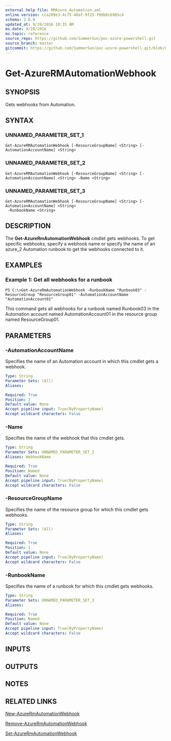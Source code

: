 ```yaml
---
external help file: RMAzure_Automation.xml
online version: cca289e3-4c75-48af-9f25-f99b0c6965c4
schema: 2.0.0
updated_at: 9/28/2016 10:35 AM
ms.date: 9/28/2016
ms.topic: reference
source_repo: https://github.com/SummerSun/poc-azure-powershell.git
source_branch: master
gitcommit: https://github.com/SummerSun/poc-azure-powershell.git/blob/8903b0f1daa01932ac5fa167f377736de2df6709/azureps-cmdlets-docs/Resource%20Manager/Automation%20Cmdlets/v0.9.8/Get-AzureRMAutomationWebhook.md
---
```


# Get-AzureRMAutomationWebhook
## SYNOPSIS
Gets webhooks from Automation.

## SYNTAX

### UNNAMED_PARAMETER_SET_1
```
Get-AzureRMAutomationWebhook [-ResourceGroupName] <String> [-AutomationAccountName] <String>
```

### UNNAMED_PARAMETER_SET_2
```
Get-AzureRMAutomationWebhook [-ResourceGroupName] <String> [-AutomationAccountName] <String> -Name <String>
```

### UNNAMED_PARAMETER_SET_3
```
Get-AzureRMAutomationWebhook [-ResourceGroupName] <String> [-AutomationAccountName] <String>
 -RunbookName <String>
```

## DESCRIPTION
The **Get-AzureRmAutomationWebhook** cmdlet gets webhooks.
To get specific webhooks, specify a webhook name or specify the name of an azure_2 Automation runbook to get the webhooks connected to it.

## EXAMPLES

### Example 1: Get all webhooks for a runbook
```
PS C:\>Get-AzureRmAutomationWebhook -RunbookName "Runbook03" -ResourceGroup "ResourceGroup01" -AutomationAccountName "AutomationAccount01"
```

This command gets all webhooks for a runbook named Runbook03 in the Automation account named AutomationAccount01 in the resource group named ResourceGroup01.

## PARAMETERS

### -AutomationAccountName
Specifies the name of an Automation account in which this cmdlet gets a webhook.

```yaml
Type: String
Parameter Sets: (All)
Aliases: 

Required: True
Position: 2
Default value: None
Accept pipeline input: True(ByPropertyName)
Accept wildcard characters: False
```

### -Name
Specifies the name of the webhook that this cmdlet gets.

```yaml
Type: String
Parameter Sets: UNNAMED_PARAMETER_SET_2
Aliases: WebhookName

Required: True
Position: Named
Default value: None
Accept pipeline input: True(ByPropertyName)
Accept wildcard characters: False
```

### -ResourceGroupName
Specifies the name of the resource group for which this cmdlet gets webhooks.

```yaml
Type: String
Parameter Sets: (All)
Aliases: 

Required: True
Position: 1
Default value: None
Accept pipeline input: True(ByPropertyName)
Accept wildcard characters: False
```

### -RunbookName
Specifies the name of a runbook for which this cmdlet gets webhooks.

```yaml
Type: String
Parameter Sets: UNNAMED_PARAMETER_SET_3
Aliases: 

Required: True
Position: Named
Default value: None
Accept pipeline input: True(ByPropertyName)
Accept wildcard characters: False
```

## INPUTS

## OUTPUTS

## NOTES

## RELATED LINKS

[New-AzureRmAutomationWebhook](cca289e3-4c75-48af-9f25-f99b0c6965c4)

[Remove-AzureRmAutomationWebhook](8dadbd54-8df1-4b9e-b853-97893e3ad73a)

[Set-AzureRmAutomationWebhook](b2f5cd9e-5886-4ccc-89ea-9e66e5c67818)

